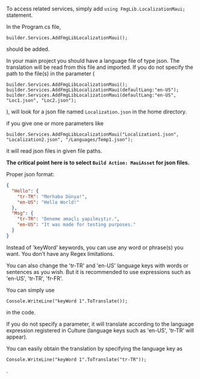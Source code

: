 ﻿To access related services, simply add `using FmgLib.LocalizationMaui;` statement.


In the Program.cs file,
```CSharp
builder.Services.AddFmgLibLocalizationMaui();
```
should be added.


In your main project you should have a language file of type json. The translation will be read from this file and imported.
If you do not specify the path to the file(s) in the parameter ( 
```CSharp
builder.Services.AddFmgLibLocalizationMaui();
builder.Services.AddFmgLibLocalizationMaui(defaultLang:"en-US");
builder.Services.AddFmgLibLocalizationMaui(defaultLang:"en-US", "Loc1.json", "Loc2.json");
```
), will look for a json file named `Localization.json` in the home directory.

if you give one or more parameters like 
```CSharp
builder.Services.AddFmgLibLocalizationMaui("Localization1.json", "Localization2.json", "/Languages/Temp1.json");
```
it will read json files in given file paths.

**The critical point here is to select ```Build Action: MauiAsset``` for json files.**

Proper json format:

```json
{
  "Hello": {
    "tr-TR": "Merhaba Dünya!",
    "en-US": "Hello World!"
  },
  "Msg": {
    "tr-TR": "Deneme amaçlı yapılmıştır.",
    "en-US": "It was made for testing purposes."
  }
}
```

Instead of 'keyWord' keywords, you can use any word or phrase(s) you want. You don't have any Regex limitations.

You can also change the 'tr-TR' and 'en-US' language keys with words or sentences as you wish. But it is recommended to use expressions such as 'en-US', 'tr-TR', 'fr-FR'.


You can simply use 
```CSharp
Console.WriteLine("keyWord 1".ToTranslate());
``` 
in the code.

If you do not specify a parameter, it will translate according to the language expression registered in Culture (language keys such as 'en-US', 'tr-TR' will appear).

You can easily obtain the translation by specifying the language key as 
```CSharp
Console.WriteLine("keyWord 1".ToTranslate("tr-TR"));
```
.
